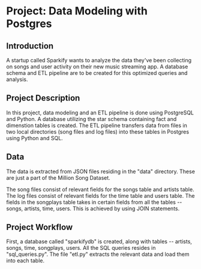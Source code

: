 # Project: Data Modeling with Postgres
## Introduction
A startup called Sparkify wants to analyze the data they've been collecting on songs and user activity on their new music streaming app. A database schema and ETL pipeline are to be created for this optimized queries and analysis. 

## Project Description
In this project, data modeling and an ETL pipeline is done using PostgreSQL and Python. A database utilizing the star schema containing fact and dimenstion tables is created. The ETL pipeline transfers data from files in two local directories (song files and log files) into these tables in Postgres using Python and SQL. 

## Data
The data is extracted from JSON files residing in the "data" directory. These are just a part of the Million Song Dataset.

The song files consist of relevant fields for the songs table and artists table. The log files consist of relevant fields for the time table and users table. The fields in the songplays table takes in certain fields from all the tables -- songs, artists, time, users. This is achieved by using JOIN statements. 

## Project Workflow
First, a database called "sparkifydb" is created, along with tables -- artists, songs, time, songplays, users. All the SQL queries resides in "sql_queries.py". The file "etl.py" extracts the relevant data and load them into each table.  
